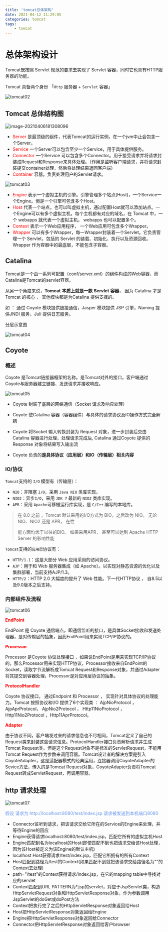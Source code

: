```yaml
---
title: 'tomcat总体架构'
date: 2021-04-12 11:29:05
categories: tomcat
tags:
	- tomcat
---
```


# 总体架构设计

Tomcat既按照 Servlet 规范的要求去实现了 Servlet 容器，同时它也具有HTTP服务器的功能。

Tomcat 具备两个身份 「`Http` 服务器 + `Servlet` 容器」

<!-- more -->

![tomcat02](http://tencent.fengabner.com/ap-guangzhoutomcat02.png)

## Tomcat 总体结构图

![image-20210406181308096](http://tencent.fengabner.com/ap-guangzhoutomcat01.png)

+ <font color='red'>Server</font> 是最顶级的组件，代表Tomcat的运行实例，在一个jvm中止会包含一个Server。
+ <font color='red'>Service</font> 一个Server可以包含至少一个Service，用于具体提供服务。
+ <font color='red'>Connector</font> 一个Service 可以包含多个Connector。用于接受请求并将请求封装成Request和Response来具体处理。（作用是监听客户端请求，并将请求封装提交container处理，然后将处理结果返回客户端）
+ <font color='red'>Container</font> 容器。负责处理用户的Servlet请求。

![tomcat03](http://tencent.fengabner.com/ap-guangzhoutomcat03.png)

+ <font color='red'>Engine</font> 表示一个虚拟主机的引擎。引擎管理多个站点(Host)，一个Service一个Engine。但是⼀个引擎可包含多个Host。
+ <font color='red'>Host</font>  代表一个站点，也可以叫虚拟主机，通过配置Host就可以添加站点。一个Engine可以有多个虚拟主机，每个主机都有对应的域名，在 Tomcat 中，一个 webapps 就代表一个虚拟主机， webapps 也可以配置多个。
+ <font color='red'>Context</font> 表示⼀个Web应⽤程序， ⼀个Web应⽤可包含多个Wrapper。
+ <font color='red'>Wrapper </font>可以有多个Wrapper，每一Wrapper封装着一个Servlet。它负责管理一个 Servlet，包括的 Servlet 的装载、初始化、执行以及资源回收。Wrapper 作为容器中的最底层，不能包含⼦容器。

## Catalina

Tomcat是⼀个由⼀系列可配置（conf/server.xml）的组件构成的Web容器，⽽Catalina是Tomcat的servlet容器。

从另⼀个⻆度来说，**Tomcat** **本质上就是⼀款** **Servlet** **容器**， 因为 Catalina 才是 Tomcat 的核⼼ ， 其他模块都是为Catalina 提供⽀撑的。

如 ： 通过 Coyote 模块提供链接通信，Jasper 模块提供 JSP 引擎，Naming 提供JNDI 服务，Juli 提供⽇志服务。

分层示意图

![tomcat04](http://tencent.fengabner.com/ap-guangzhoutomcat04.png)



## Coyote

### 概述

Coyote 是Tomcat链接器框架的名称。是Tomcat对外的接口，客户端通过Coyote与服务器建立链接、发送请求并接收响应。

![tomcat05](http://tencent.fengabner.com/ap-guangzhoutomcat05.png)

+ Coyote 封装了底层的⽹络通信（Socket 请求及响应处理）

+ Coyote 使Catalina 容器（容器组件）与具体的请求协议及IO操作⽅式完全解耦

+ Coyote 将Socket 输⼊转换封装为 Request 对象，进⼀步封装后交由Catalina 容器进⾏处理，处理请求完成后, Catalina 通过Coyote 提供的Response 对象将结果写⼊输出流

+ Coyote 负责的**是具体协议（应⽤层）和****IO****（传输层）相关内容**

### IO/协议

`Tomcat`支持的 `I/O` 模型有（传输层）：

- `NIO`：非阻塞 `I/O`，采用 `Java NIO` 类库实现。
- `NIO2`：异步`I/O`，采用 `JDK 7` 最新的 `NIO2` 类库实现。
- `APR`：采用 `Apache`可移植运行库实现，是 `C/C++` 编写的本地库。

>  在 8.0 之前 ，Tomcat 默认采⽤的I/O⽅式为 BIO，之后改为 NIO。 ⽆论 NIO、NIO2 还是 APR， 在性
>
>  能⽅⾯均优于以往的BIO。 如果采⽤APR， 甚⾄可以达到 Apache HTTP Server 的影响性能

`Tomcat`支持的`应用层`协议有：

- `HTTP/1.1`：这是大部分 Web 应用采用的访问协议。
- `AJP`：用于和 Web 服务器集成（如 Apache）。以实现对静态资源的优化以及集群部署，当前支持AJP/1.3。
- `HTTP/2`：HTTP 2.0 大幅度的提升了 Web 性能。下一代HTTP协议 ， 自8.5以及9.0版本之后支持。

### 内部组件及流程

![tomcat06](http://tencent.fengabner.com/ap-guangzhoutomcat06.png)

<font color='red'>**EndPoint**</font>

EndPoint 是 Coyote 通信端点，即通信监听的接⼝，是具体Socket接收和发送处理器，是对传输层的抽象，因此EndPoint⽤来实现TCP/IP协议的。

<font color='red'>**Processor**</font>

Processor 是Coyote 协议处理接⼝ ，如果说EndPoint是⽤来实现TCP/IP协议的，那么Processor⽤来实现HTTP协议，Processor接收来⾃EndPoint的Socket，读取字节流解析成Tomcat Request和Response对象，并通过Adapter将其提交到容器处理，Processor是对应⽤层协议的抽象。

<font color='red'>**ProtocolHandler**</font>

Coyote 协议接⼝， 通过Endpoint 和 Processor ， 实现针对具体协议的处理能⼒。Tomcat 按照协议和I/O 提供了6个实现类 ： AjpNioProtocol ，AjpAprProtocol， AjpNio2Protocol ， Http11NioProtocol ，Http11Nio2Protocol ，Http11AprProtocol。

<font color='red'>**Adapter** </font>

由于协议不同，客户端发过来的请求信息也不尽相同，Tomcat定义了⾃⼰的Request类来封装这些请求信息。ProtocolHandler接⼝负责解析请求并⽣成Tomcat Request类。但是这个Request对象不是标准的ServletRequest，不能⽤Tomcat Request作为参数来调⽤容器。Tomcat设计者的解决⽅案是引⼊CoyoteAdapter，这是适配器模式的经典运⽤，连接器调⽤CoyoteAdapter的Sevice⽅法，传⼊的是Tomcat Request对象，CoyoteAdapter负责将Tomcat Request转成ServletRequest，再调⽤容器。

## http 请求处理

![tomcat07](http://tencent.fengabner.com/ap-guangzhoutomcat07.jpeg)

<font color='cornflowerblue'>假设 请求为 http://localhost:8080/test/index.jsp 请求被发送到本机端口8080</font>

- Connector监听到请求，把该请求交给它所在的Service的Engine来处理，并等待Engine的回应
- Engine获得请求localhost:8080/test/index.jsp，匹配它所有的虚拟主机Host
- Engine匹配到名为localhost的Host(即使匹配不到也把请求交给该Host处理，因为该Host被定义为该Engine的默认主机)
- localhost Host获得请求/test/index.jsp，匹配它所拥有的所有Context
- Host匹配到路径为/test的Context(如果匹配不到就把该请求交给路径名为""的Context去处理)
- path="/test"的Context获得请求/index.jsp，在它的mapping table中寻找对应的servlet
- Context匹配到URL PATTERN为*.jsp的servlet，对应于JspServlet类，构造HttpServletRequest对象和HttpServletResponse对象，作为参数调用JspServlet的doGet或doPost方法
- Context把执行完了之后的HttpServletResponse对象返回给Host
- Host把HttpServletResponse对象返回给Engine
- Engine把HttpServletResponse对象返回给Connector
- Connector把HttpServletResponse对象返回给客户browser